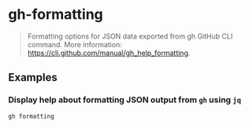 # gh-formatting

> Formatting options for JSON data exported from gh GitHub CLI command. More information: <https://cli.github.com/manual/gh_help_formatting>.

## Examples

### Display help about formatting JSON output from `gh` using `jq`

```bash
gh formatting
```
